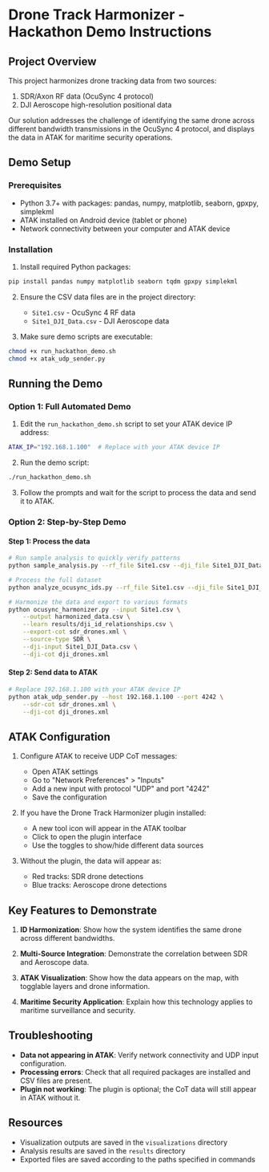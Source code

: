 # Drone Track Harmonizer - Hackathon Demo Instructions

## Project Overview

This project harmonizes drone tracking data from two sources:
1. SDR/Axon RF data (OcuSync 4 protocol)
2. DJI Aeroscope high-resolution positional data

Our solution addresses the challenge of identifying the same drone across different bandwidth transmissions in the OcuSync 4 protocol, and displays the data in ATAK for maritime security operations.

## Demo Setup

### Prerequisites
- Python 3.7+ with packages: pandas, numpy, matplotlib, seaborn, gpxpy, simplekml
- ATAK installed on Android device (tablet or phone)
- Network connectivity between your computer and ATAK device

### Installation

1. Install required Python packages:
```bash
pip install pandas numpy matplotlib seaborn tqdm gpxpy simplekml
```

2. Ensure the CSV data files are in the project directory:
   - `Site1.csv` - OcuSync 4 RF data
   - `Site1_DJI_Data.csv` - DJI Aeroscope data

3. Make sure demo scripts are executable:
```bash
chmod +x run_hackathon_demo.sh
chmod +x atak_udp_sender.py
```

## Running the Demo

### Option 1: Full Automated Demo

1. Edit the `run_hackathon_demo.sh` script to set your ATAK device IP address:
```bash
ATAK_IP="192.168.1.100"  # Replace with your ATAK device IP
```

2. Run the demo script:
```bash
./run_hackathon_demo.sh
```

3. Follow the prompts and wait for the script to process the data and send it to ATAK.

### Option 2: Step-by-Step Demo

#### Step 1: Process the data
```bash
# Run sample analysis to quickly verify patterns
python sample_analysis.py --rf_file Site1.csv --dji_file Site1_DJI_Data.csv --sample 50000

# Process the full dataset
python analyze_ocusync_ids.py --rf_file Site1.csv --dji_file Site1_DJI_Data.csv

# Harmonize the data and export to various formats
python ocusync_harmonizer.py --input Site1.csv \
    --output harmonized_data.csv \
    --learn results/dji_id_relationships.csv \
    --export-cot sdr_drones.xml \
    --source-type SDR \
    --dji-input Site1_DJI_Data.csv \
    --dji-cot dji_drones.xml
```

#### Step 2: Send data to ATAK
```bash
# Replace 192.168.1.100 with your ATAK device IP
python atak_udp_sender.py --host 192.168.1.100 --port 4242 \
    --sdr-cot sdr_drones.xml \
    --dji-cot dji_drones.xml
```

## ATAK Configuration

1. Configure ATAK to receive UDP CoT messages:
   - Open ATAK settings
   - Go to "Network Preferences" > "Inputs"
   - Add a new input with protocol "UDP" and port "4242"
   - Save the configuration

2. If you have the Drone Track Harmonizer plugin installed:
   - A new tool icon will appear in the ATAK toolbar
   - Click to open the plugin interface
   - Use the toggles to show/hide different data sources

3. Without the plugin, the data will appear as:
   - Red tracks: SDR drone detections
   - Blue tracks: Aeroscope drone detections

## Key Features to Demonstrate

1. **ID Harmonization**: Show how the system identifies the same drone across different bandwidths.

2. **Multi-Source Integration**: Demonstrate the correlation between SDR and Aeroscope data.

3. **ATAK Visualization**: Show how the data appears on the map, with togglable layers and drone information.

4. **Maritime Security Application**: Explain how this technology applies to maritime surveillance and security.

## Troubleshooting

- **Data not appearing in ATAK**: Verify network connectivity and UDP input configuration.
- **Processing errors**: Check that all required packages are installed and CSV files are present.
- **Plugin not working**: The plugin is optional; the CoT data will still appear in ATAK without it.

## Resources

- Visualization outputs are saved in the `visualizations` directory
- Analysis results are saved in the `results` directory
- Exported files are saved according to the paths specified in commands